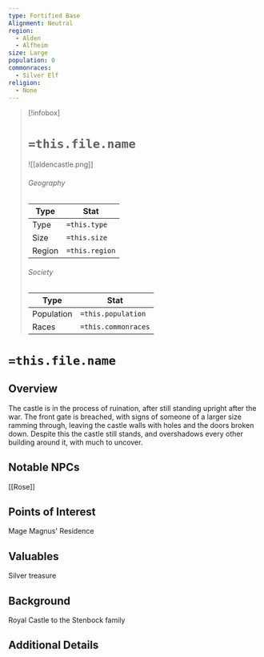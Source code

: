 ```yaml
---
type: Fortified Base
Alignment: Neutral
region:
  - Alden
  - Alfheim
size: Large
population: 0
commonraces:
  - Silver Elf
religion:
  - None
---
```


> [!infobox]
> # `=this.file.name` 
> ![[aldencastle.png]]
> ###### Geography
> Type |  Stat |
> ---|---|
> Type | `=this.type` |
> Size | `=this.size` |
> Region | `=this.region` |
> ###### Society
> Type |  Stat |
> ---|---|
> Population | `=this.population` |
> Races | `=this.commonraces`|


# `=this.file.name`
## Overview
The castle is in the process of ruination, after still standing upright after the war. The front gate is breached, with signs of someone of a larger size ramming through, leaving the castle walls with holes and the doors broken down. Despite this the castle still stands, and overshadows every other building around it, with much to uncover.

## Notable NPCs
[[Rose]]

## Points of Interest
Mage Magnus' Residence

## Valuables
Silver treasure

## Background
Royal Castle to the Stenbock family

## Additional Details

